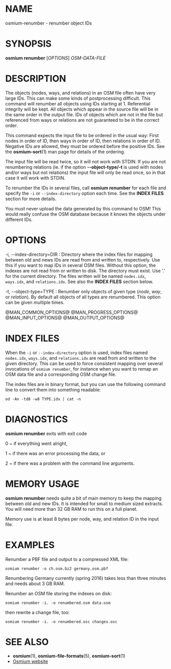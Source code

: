 
# NAME

osmium-renumber - renumber object IDs


# SYNOPSIS

**osmium renumber** \[*OPTIONS*\] *OSM-DATA-FILE*


# DESCRIPTION

The objects (nodes, ways, and relations) in an OSM file often have very large
IDs. This can make some kinds of postprocessing difficult. This command will
renumber all objects using IDs starting at 1. Referential integrity will be
kept. All objects which appear in the source file will be in the same order
in the output file. IDs of objects which are not in the file but referenced
from ways or relations are not guaranteed to be in the correct order.

This command expects the input file to be ordered in the usual way: First
nodes in order of ID, then ways in order of ID, then relations in order of ID.
Negative IDs are allowed, they must be ordered before the positive IDs. See
the **osmium-sort**(1) man page for details of the ordering.

The input file will be read twice, so it will not work with STDIN. If you
are not renumbering relations (ie. if the option **--object-type/-t** is used
with nodes and/or ways but not relations) the input file will only be read
once, so in that case it will work with STDIN.

To renumber the IDs in several files, call **osmium renumber** for each file
and specify the `-i` or `--index-directory` option each time. See the
**INDEX FILES** section for more details.

You must never upload the data generated by this command to OSM! This would
really confuse the OSM database because it knows the objects under different
IDs.


# OPTIONS

-i, --index-directory=DIR
:   Directory where the index files for mapping between old and news IDs are
    read from and written to, respectively. Use this if you want to map IDs
    in several OSM files. Without this option, the indexes are not read from
    or written to disk. The directory must exist. Use '.' for the current
    directory. The files written will be named `nodes.idx`, `ways.idx`, and
    `relations.idx`. See also the **INDEX FILES** section below.

-t, --object-type=TYPE
:   Renumber only objects of given type (*node*, *way*, or *relation*). By
    default all objects of all types are renumbered. This option can be given
    multiple times.

@MAN_COMMON_OPTIONS@
@MAN_PROGRESS_OPTIONS@
@MAN_INPUT_OPTIONS@
@MAN_OUTPUT_OPTIONS@


# INDEX FILES

When the `-i` or `--index-directory` option is used, index files named
`nodes.idx`, `ways.idx`, and `relations.idx` are read from and written to the
given directory. This can be used to force consistent mapping over several
invocations of `osmium renumber`, for instance when you want to remap an OSM
data file and a corresponding OSM change file.

The index files are in binary format, but you can use the following command
line to convert them into something readable:

    od -An -td8 -w8 TYPE.idx | cat -n


# DIAGNOSTICS

**osmium renumber** exits with exit code

0
  ~ if everything went alright,

1
  ~ if there was an error processing the data, or

2
  ~ if there was a problem with the command line arguments.


# MEMORY USAGE

**osmium renumber** needs quite a bit of main memory to keep the mapping
between old and new IDs. It is intended for small to medium sized extracts.
You will need more than 32 GB RAM to run this on a full planet.

Memory use is at least 8 bytes per node, way, and relation ID in the input
file.


# EXAMPLES

Renumber a PBF file and output to a compressed XML file:

    osmium renumber -o ch.osm.bz2 germany.osm.pbf

Renumbering Germany currently (spring 2016) takes less than three minutes and
needs about 3 GB RAM.

Renumber an OSM file storing the indexes on disk:

    osmium renumber -i. -o renumbered.osm data.osm

then rewrite a change file, too:

    osmium renumber -i. -o renumbered.osc changes.osc


# SEE ALSO

* **osmium**(1), **osmium-file-formats**(5), **osmium-sort**(1)
* [Osmium website](http://osmcode.org/osmium-tool/)

